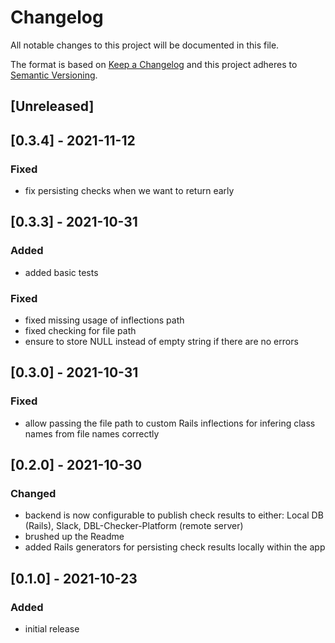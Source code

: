 # Changelog
All notable changes to this project will be documented in this file.

The format is based on [Keep a Changelog](https://keepachangelog.com/en/1.0.0/)
and this project adheres to [Semantic Versioning](https://semver.org/spec/v2.0.0.html).

## [Unreleased]

## [0.3.4] - 2021-11-12
### Fixed
- fix persisting checks when we want to return early

## [0.3.3] - 2021-10-31
### Added
- added basic tests

### Fixed
- fixed missing usage of inflections path
- fixed checking for file path
- ensure to store NULL instead of empty string if there are no errors

## [0.3.0] - 2021-10-31
### Fixed
- allow passing the file path to custom Rails inflections for infering class names from file names correctly

## [0.2.0] - 2021-10-30
### Changed
- backend is now configurable to publish check results to either: Local DB (Rails), Slack, DBL-Checker-Platform (remote server)
- brushed up the Readme
- added Rails generators for persisting check results locally within the app

## [0.1.0] - 2021-10-23
### Added
- initial release
